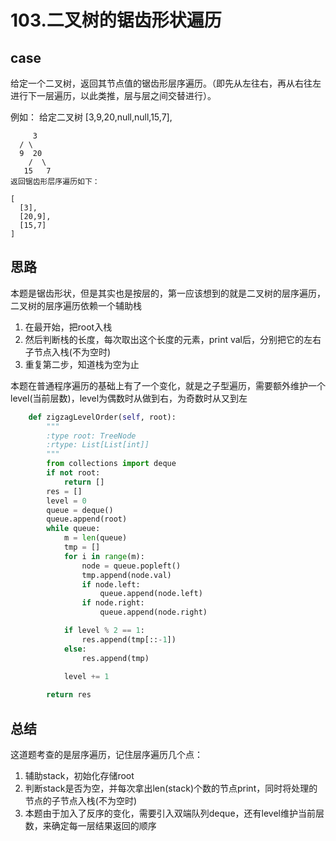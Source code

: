 # 103.二叉树的锯齿形状遍历

## case

给定一个二叉树，返回其节点值的锯齿形层序遍历。（即先从左往右，再从右往左进行下一层遍历，以此类推，层与层之间交替进行）。

例如：
给定二叉树 [3,9,20,null,null,15,7],

    	 3
      / \
      9  20
        /  \
       15   7
    返回锯齿形层序遍历如下：
    
    [
      [3],
      [20,9],
      [15,7]
    ]
 ## 思路

本题是锯齿形状，但是其实也是按层的，第一应该想到的就是二叉树的层序遍历，二叉树的层序遍历依赖一个辅助栈

1. 在最开始，把root入栈
2. 然后判断栈的长度，每次取出这个长度的元素，print val后，分别把它的左右子节点入栈(不为空时)
3. 重复第二步，知道栈为空为止

本题在普通程序遍历的基础上有了一个变化，就是之子型遍历，需要额外维护一个level(当前层数)，level为偶数时从做到右，为奇数时从又到左

```python
    def zigzagLevelOrder(self, root):
        """
        :type root: TreeNode
        :rtype: List[List[int]]
        """
        from collections import deque
        if not root:
            return []
        res = []
        level = 0
        queue = deque()
        queue.append(root)
        while queue:
            m = len(queue)
            tmp = []
            for i in range(m):
                node = queue.popleft()
                tmp.append(node.val)
                if node.left:
                    queue.append(node.left)
                if node.right:
                    queue.append(node.right)

            if level % 2 == 1:
                res.append(tmp[::-1])
            else:
                res.append(tmp)

            level += 1
        
        return res
```



## 总结

这道题考查的是层序遍历，记住层序遍历几个点：

1. 辅助stack，初始化存储root
2. 判断stack是否为空，并每次拿出len(stack)个数的节点print，同时将处理的节点的子节点入栈(不为空时)
3. 本题由于加入了反序的变化，需要引入双端队列deque，还有level维护当前层数，来确定每一层结果返回的顺序